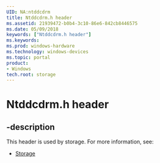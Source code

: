 ```yaml
---
UID: NA:ntddcdrm
title: Ntddcdrm.h header
ms.assetid: 21939472-b0b4-3c10-86e6-842cb8446575
ms.date: 05/09/2018
keywords: ["Ntddcdrm.h header"]
ms.keywords: 
ms.prod: windows-hardware
ms.technology: windows-devices
ms.topic: portal
product:
- Windows
tech.root: storage
---
```


# Ntddcdrm.h header


## -description


This header is used by storage. For more information, see:

- [Storage](../_storage/index.md)
